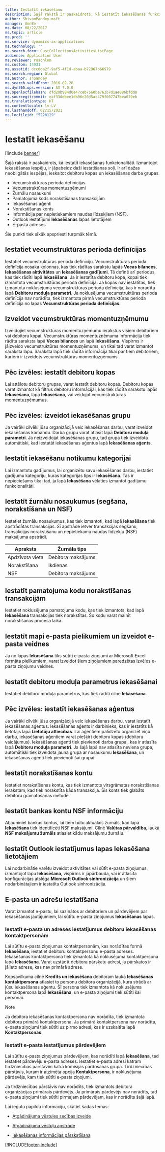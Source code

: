 ```yaml
---
title: Iestatīt iekasēšanu
description: Šajā rakstā ir paskaidrots, kā iestatīt iekasēšanas funkcionalitāti.
author: ShivamPandey-msft
manager: AnnBe
ms.date: 08/22/2017
ms.topic: article
ms.prod: ''
ms.service: dynamics-ax-applications
ms.technology: ''
ms.search.form: CustCollectionsActivitiesListPage
audience: Application User
ms.reviewer: roschlom
ms.custom: 14031
ms.assetid: dcc6da2f-9af5-4f1d-abaa-b72967b66979
ms.search.region: Global
ms.author: shpandey
ms.search.validFrom: 2016-02-28
ms.dyn365.ops.version: AX 7.0.0
ms.openlocfilehash: dfd20b984d0e47ceb7660be763b7d1ae886bfdd8
ms.sourcegitcommit: eaf330dbee1db96c20d5ac479f007747bea079eb
ms.translationtype: HT
ms.contentlocale: lv-LV
ms.lasthandoff: 02/15/2021
ms.locfileid: "5228129"
---
```

# <a name="set-up-collections"></a>Iestatīt iekasēšanu

[!include [banner](../includes/banner.md)]

Šajā rakstā ir paskaidrots, kā iestatīt iekasēšanas funkcionalitāti. Izmantojot iekasēšanas iespēju, ir jāpabeidz daži iestatīšanas soļi. Ir arī dažas neobligātās iespējas, ieskaitot debitoru kopas un iekasēšanas darba grupas. 

- Vecumstruktūras perioda definīcijas
- Vecumstruktūras momentuzņēmumi
- Žurnālu nosaukumi
- Pamatojuma kods norakstīšanas transakcijām
- Iekasēšanas aģenti
- Norakstīšanas konts
- Informācija par nepietiekamiem naudas līdzekļiem (NSF).
- Outlook iestatījumi **Iekasēšanas** lapas lietotājiem
- E-pasta adreses

Šie punkti tiek sīkāk apspriesti turpmāk tēmā. 

<a name="set-up-aging-period-definitions"></a>Iestatiet vecumstruktūras perioda definīcijas
-------------------------------

Iestatiet vecumstruktūras perioda definīciju. Vecumstruktūras perioda definīcija nosaka kolonnas, kas tiek rādītas sarakstu lapās **Vecas bilances**, **Iekasēšanas aktivitātes** un **Iekasēšanas gadījumi**. Tā definē arī periodus, kas tiek rādīti lapā **Iekasēšana**. Ja ir iestatīta debitoru kopa, kopai tiek izmantota vecumstruktūras perioda definīcija. Ja kopas nav iestatītas, tiek izmantota noklusējuma vecumstruktūras perioda definīcija, kas ir norādīta lapā **Debitoru moduļa parametri**. Ja noklusējuma vecumstruktūras perioda definīcija nav norādīta, tiek izmantota pirmā vecumstruktūras perioda definīcija no lapas **Vecumstruktūras perioda definīcijas**.

## <a name="create-an-aging-snapshot"></a>Izveidot vecumstruktūras momentuzņēmumu
Izveidojiet vecumstruktūras momentuzņēmumu ierakstus visiem debitoriem vai debitoru kopai. Vecumstruktūras momentuzņēmuma informācija tiek rādīta saraksta lapā **Vecas bilances** un lapā **Iekasēšana**. Vispirms ir jāizveido vecumstruktūras momentuzņēmums, un tikai tad varat izmantot saraksta lapu. Saraksta lapā tiek rādīta informācija tikai par tiem debitoriem, kuriem ir izveidots vecumstruktūras momentuzņēmums.

## <a name="optional-set-up-customer-pools"></a>Pēc izvēles: iestatīt debitoru kopas
Lai attēlotu debitoru grupas, varat iestatīt debitoru kopas. Debitoru kopas varat izmantot kā filtrus debitoru informācijai, kas tiek rādīta sarakstu lapās **Iekasēšana**, lapā **Iekasēšana**, vai veidojot vecumstruktūras momentuzņēmumus.

## <a name="optional-create-a-collections-team"></a>Pēc izvēles: izveidot iekasēšanas grupu
Ja vairāki cilvēki jūsu organizācijā veic iekasēšanas darbu, varat izveidot iekasēšanas komandu. Darba grupu varat atlasīt lapā **Debitoru moduļa parametri**. Ja neizveidojat iekasēšanas grupu, tad grupa tiek izveidota automātiski, kad iestatāt iekasēšanas aģentus lapā **Iekasēšanas aģents**.

## <a name="set-up-a-collections-case-category"></a>Iestatīt iekasēšanu notikumu kategorijai
Lai izmantotu gadījumus, lai organizētu savu iekasēšanas darbu, iestatiet gadījumu kategoriju, kuras kategorijas tips ir **Iekasēšana**. Tas ir nepieciešams tikai tad, ja lapā **Iekasēšana** vēlaties izmantot gadījumu funkcionalitāti.

## <a name="set-up-journal-names-settlement-writeoff-and-nsf"></a>Iestatīt žurnālu nosaukumus (segšana, norakstīšana un NSF)
Iestatiet žurnālu nosaukumus, kas tiek izmantoti, kad lapā **Iekasēšana** tiek apstrādātas transakcijas. Šī apstrāde ietver transakcijas segšanu, transakcijas norakstīšanu un nepietiekamu naudas līdzekļu (NSF) maksājuma apstrādi.

| Apraksts | Žurnāla tips     |
|-------------|------------------|
| Apdzīvota vieta  | Debitora maksājums |
| Norakstīšana   | Ikdienas            |
| NSF         | Debitora maksājums |

## <a name="set-up-a-reason-code-for-writeoff-transactions"></a>Iestatīt pamatojuma kodu norakstīšanas transakcijām
Iestatiet noklusējuma pamatojuma kodu, kas tiek izmantots, kad lapā **Iekasēšana** transakcijas tiek norakstītas. Šo kodu varat mainīt norakstīšanas procesa laikā.

## <a name="set-up-a-folder-for-email-attachments-and-create-email-templates"></a>Iestatīt mapi e-pasta pielikumiem un izveidot e-pasta veidnes
Ja no lapas **Iekasēšana** tiks sūtīti e-pasta ziņojumi ar Microsoft Excel formāta pielikumiem, varat izveidot šiem ziņojumiem paredzētas izvēles e-pasta ziņojumu veidnes.

## <a name="set-up-accounts-receivable-parameters-for-collections"></a>Iestatīt debitoru moduļa parametrus iekasēšanai
Iestatiet debitoru moduļa parametrus, kas tiek rādīti cilnē **Iekasēšana**.

## <a name="optional-set-up-collections-agents"></a>Pēc izvēles: iestatīt iekasēšanas aģentus
Ja vairāki cilvēki jūsu organizācijā veic iekasēšanas darbu, varat iestatīt iekasēšanas aģentus. Iekasēšanas aģents ir darbinieks, kas ir iestatīts kā lietotājs lapā **Lietotāju attiecības**. Lai aģentiem palīdzētu organizēt viņu darbu, iekasēšanas aģentiem varat piešķirt debitoru kopas (debitoru vaicājumus). Iekasēšanas aģenti tiek pievienoti darba grupai, kas ir atlasīta lapā **Debitoru moduļa parametri**. Ja šajā lapā nav atlasīta neviena grupa, automātiski tiek izveidota jauna grupa ar nosaukumu **Iekasēšana**, un iekasēšanas aģenti tiek pievienoti šai grupai.

## <a name="set-up-a-writeoff-account"></a>Iestatīt norakstīšanas kontu
Iestatiet norakstīšanas kontu, kas tiek izmantots virsgrāmatas norakstīšanas ierakstam, kad tiek norakstīta kāda transakcija. Šis konts tiek glabāts debitoru grāmatošanas metodē.

## <a name="set-up-nsf-information-for-bank-accounts"></a>Iestatīt bankas kontu NSF informāciju
Atjauniniet bankas kontus, lai tiem būtu aktuālais žurnāls, kad lapā **Iekasēšana** tiek identificēti NSF maksājumi. Cilnē **Valūtas pārvaldība**, laukā **NSF maksājumu žurnāls** atlasiet kādu maksājumu žurnālu.

## <a name="set-up-outlook-settings-for-users-of-the-collections-page"></a>Iestatīt Outlook iestatījumus lapas Iekasēšana lietotājiem
Lai nodarbinātie varētu izveidot aktivitātes vai sūtīt e-pasta ziņojumus, izmantojot lapu **Iekasēšana**, vispirms ir jāpārbauda, vai ir atlasīta konfigurācijas atslēga **Microsoft Outlook sinhronizācija** un šiem nodarbinātajiem ir iestatīta Outlook sinhronizācija.

## <a name="set-up-email-and-addresses"></a>E-pasta un adrešu iestatīšana
Varat izmantot e-pastu, lai sazinātos ar debitoriem un pārdevējiem par iekasēšanas jautājumiem, lai sūtītu e-pasta ziņojumus **Iekasēšanas** lapas. 

### <a name="set-up-email-and-address-settings-for-collections-customer-contacts"></a>Iestatīt e-pasta un adreses iestatījumus debitoru iekasēšanas kontaktpersonām
Lai sūtītu e-pasta ziņojumus kontaktpersonām, kas norādītas formā **Iekasēšana**, iestatiet debitoru kontaktpersonu e-pasta adreses. Iekasēšanas kontaktpersona tiek izmantota kā noklusējuma kontaktpersona lapā **Iekasēšana**. Varat uzstādīt debitora pārskatu adresi, ja pārskatos ir jālieto adrese, kas nav primārā adrese. 

Kopsavilkuma cilnē **Kredīts un iekasēšana** debitoram laukā **Iekasēšanas kontaktpersona** atlasiet to personu debitora organizācijā, kura strādā ar jūsu iekasēšanas aģentu. Šī persona tiek izmantota kā noklusējuma kontaktpersona lapā **Iekasēšana**, un e-pasta ziņojumi tiek sūtīti šai personai. 

> [!NOTE] 
> Ja debitora iekasēšanas kontaktpersona nav norādīta, tiek izmantota debitora primārā kontaktpersona. Ja primārā kontaktpersona nav norādīta, e-pasta ziņojumi tiek sūtīti uz pirmo adresi, kas ir uzskaitīta lapā **Kontaktpersonas**.

### <a name="set-up-email-settings-for-salespeople"></a>Iestatīt e-pasta iestatījumus pārdevējiem
Lai sūtītu e-pasta ziņojumus pārdevējiem, kas norādīti lapā **Iekasēšana**, tad iestatiet pārdevēju e-pasta adreses. Iestatiet e-pasta adresi katram tirdzniecības pārstāvim katrā komisijas pārdošanas grupā. Tirdzniecības pārstāvis, kuram ir atzīmēta opcija **Kontaktpersona**, ir noklusējuma pārdevējs, kam tiek sūtīti e-pasta ziņojumi. 

Ja tirdzniecības pārstāvis nav norādīts, tiek izmantots debitora organizācijas primārais pārdevējs. Ja primārais pārdevējs nav norādīts, tad e-pasta ziņojumi tiek sūtīti pirmajam pārdevējam, kas ir norādīts šajā lapā.


Lai iegūtu papildu informāciju, skatiet šādas tēmas:

 - [Atgādinājuma vēstules secības izveide](tasks/create-collection-letter-sequence.md)

 - [Atgādinājuma vēstuļu apstrāde](tasks/process-collection-letters.md)

 - [Iekasēšanas informācijas pārskatīšana](tasks/review-collections-information.md)



[!INCLUDE[footer-include](../../includes/footer-banner.md)]